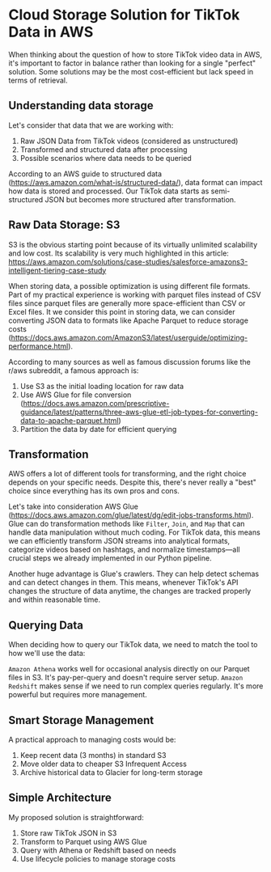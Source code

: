 # Cloud Storage Solution for TikTok Data in AWS

When thinking about the question of how to store TikTok video data in AWS, it's important to factor in balance rather than looking for a single "perfect" solution. Some solutions may be the most cost-efficient but lack speed in terms of retrieval.

## Understanding data storage

Let's consider that data that we are working with:

1. Raw JSON Data from TikTok videos (considered as unstructured)
2. Transformed and structured data after processing
3. Possible scenarios where data needs to be queried

According to an AWS guide to structured data (https://aws.amazon.com/what-is/structured-data/), data format can impact how data is stored and processed. Our TikTok data starts as semi-structured JSON but becomes more structured after transformation.

## Raw Data Storage: S3

S3 is the obvious starting point because of its virtually unlimited scalability and low cost. Its scalability is very much highlighted in this article: https://aws.amazon.com/solutions/case-studies/salesforce-amazons3-intelligent-tiering-case-study

When storing data, a possible optimization is using different file formats. Part of my practical experience is working with parquet files instead of CSV files since parquet files are generally more space-efficient than CSV or Excel files. It we consider this point in storing data, we can consider converting JSON data to formats like Apache Parquet to reduce storage costs (https://docs.aws.amazon.com/AmazonS3/latest/userguide/optimizing-performance.html).

According to many sources as well as famous discussion forums like the r/aws subreddit, a famous approach is:

1. Use S3 as the initial loading location for raw data
2. Use AWS Glue for file conversion (https://docs.aws.amazon.com/prescriptive-guidance/latest/patterns/three-aws-glue-etl-job-types-for-converting-data-to-apache-parquet.html)
3. Partition the data by date for efficient querying

## Transformation

AWS offers a lot of different tools for transforming, and the right choice depends on your specific needs. Despite this, there's never really a "best" choice since everything has its own pros and cons.

Let's take into consideration AWS Glue (https://docs.aws.amazon.com/glue/latest/dg/edit-jobs-transforms.html). Glue can do transformation methods like `Filter`, `Join`, and `Map` that can handle data manipulation without much coding. For TikTok data, this means we can efficiently transform JSON streams into analytical formats, categorize videos based on hashtags, and normalize timestamps—all crucial steps we already implemented in our Python pipeline.

Another huge advantage is Glue's crawlers. They can help detect schemas and can detect changes in them. This means, whenever TikTok's API changes the structure of data anytime, the changes are tracked properly and within reasonable time.

## Querying Data

When deciding how to query our TikTok data, we need to match the tool to how we'll use the data:

`Amazon Athena` works well for occasional analysis directly on our Parquet files in S3. It's pay-per-query and doesn't require server setup.
`Amazon Redshift` makes sense if we need to run complex queries regularly. It's more powerful but requires more management.

## Smart Storage Management

A practical approach to managing costs would be:

1. Keep recent data (3 months) in standard S3
2. Move older data to cheaper S3 Infrequent Access
3. Archive historical data to Glacier for long-term storage

## Simple Architecture

My proposed solution is straightforward:

1. Store raw TikTok JSON in S3
2. Transform to Parquet using AWS Glue
3. Query with Athena or Redshift based on needs
4. Use lifecycle policies to manage storage costs
